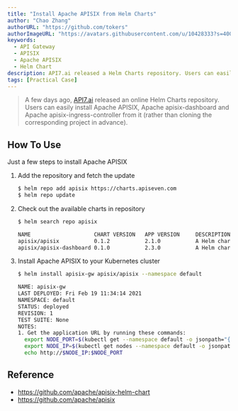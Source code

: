 ```yaml
---
title: "Install Apache APISIX from Helm Charts"
author: "Chao Zhang"
authorURL: "https://github.com/tokers"
authorImageURL: "https://avatars.githubusercontent.com/u/10428333?s=400&u=f48ef50c5621a1616a3ede50221547e34270e061&v=4"
keywords:
  - API Gateway
  - APISIX
  - Apache APISIX
  - Helm Chart
description: API7.ai released a Helm Charts repository. Users can easily install Apache APISIX, Apache apisix-dashboard, and Apache apisix-ingress-controller from it.
tags: [Practical Case]
---
```


> A few days ago, [API7.ai](https://www.apiseven.com/) released an online Helm Charts repository. Users can easily install Apache APISIX, Apache apisix-dashboard and Apache apisix-ingress-controller from it (rather than cloning the corresponding project in advance).

<!--truncate-->

## How To Use

Just a few steps to install Apache APISIX

1. Add the repository and fetch the update

   ```sh
   $ helm repo add apisix https://charts.apiseven.com
   $ helm repo update
   ```

2. Check out the available charts in repository

   ```sh
   $ helm search repo apisix

   NAME                    CHART VERSION   APP VERSION     DESCRIPTION
   apisix/apisix           0.1.2           2.1.0           A Helm chart for Apache APISIX
   apisix/apisix-dashboard 0.1.0           2.3.0           A Helm chart for Apache APISIX Dashboard
   ```

3. Install Apache APISIX to your Kubernetes cluster

   ```sh
   $ helm install apisix-gw apisix/apisix --namespace default

   NAME: apisix-gw
   LAST DEPLOYED: Fri Feb 19 11:34:14 2021
   NAMESPACE: default
   STATUS: deployed
   REVISION: 1
   TEST SUITE: None
   NOTES:
   1. Get the application URL by running these commands:
     export NODE_PORT=$(kubectl get --namespace default -o jsonpath="{.spec.ports[0].nodePort}" services apisix-gw-gateway)
     export NODE_IP=$(kubectl get nodes --namespace default -o jsonpath="{.items[0].status.addresses[0].address}")
     echo http://$NODE_IP:$NODE_PORT
   ```

## Reference

- https://github.com/apache/apisix-helm-chart
- https://github.com/apache/apisix
